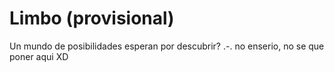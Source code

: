 # Limbo (provisional)
Un mundo de posibilidades esperan por descubrir? .-. no enserio, no se que poner aqui XD